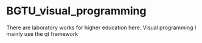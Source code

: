 # BGTU_visual_programming
There are laboratory works for higher education here. Visual programming
I mainly use the qt framework

